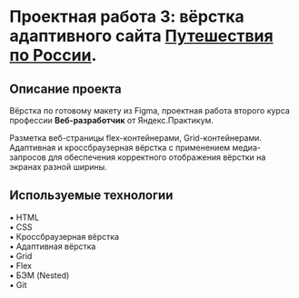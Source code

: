 # Проектная работа 3: вёрстка адаптивного сайта [Путешествия по России](https://petr-glotov/.github.io/russian-travel/).


Описание проекта
--------------------

Вёрстка по готовому макету из Figma, проектная работа второго курса профессии **Веб-разработчик** от Яндекс.Практикум.

Разметка веб-страницы flex-контейнерами, Grid-контейнерами. Адаптивная и кроссбраузерная вёрстка с применением медиа-запросов для обеспечения корректного отображения вёрстки на экранах разной ширины. 

## Используемые технологии
▪️ HTML <br/>
▪️ CSS <br/>
▪️ Кроссбраузерная вёрстка <br/>
▪️ Адаптивная вёрстка <br/>
▪️ Grid <br/>
▪️ Flex <br/>
▪️ БЭМ (Nested) <br/>
▪️ Git <br/>

